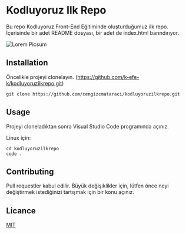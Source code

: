 # Kodluyoruz Ilk Repo
Bu repo Kodluyoruz Front-End Eğitiminde oluşturduğumuz ilk repo. İçerisinde bir adet README dosyası, bir adet de index.html barındırıyor.

![Lorem Picsum](https://picsum.photos/200)

## Installation
Öncelikle projeyi clonelayın. (https://github.com/k-efe-k/kodluyoruzilkrepo.git)

````
git clone https://github.com/cengizcmataraci/kodluyoruzilkrepo.git
````

## Usage
Projeyi cloneladıktan sonra Visual Studio Code programında açınız.

Linux için:

````
cd kodluyoruzilkrepo
code .
````

## Contributing
Pull requestler kabul edilir. Büyük değişiklikler için, lütfen önce neyi değiştirmek istediğinizi tartışmak için bir konu açınız.

## Licance

[MIT](https://choosealicense.com/licenses/mit/)
